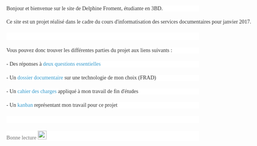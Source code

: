 <html>
<head>
	<title></title>
</head>
<body>
<p style="color: rgb(57, 57, 57); margin: 0px 0px 20px; line-height: 1.1; font-family: &quot;Noto Sans&quot;, &quot;Helvetica Neue&quot;, Helvetica, Arial, sans-serif; background-color: rgb(255, 255, 255);"><span style="font-size:14px;"><span style="font-family:georgia,serif;"><span style="color: rgb(51, 51, 51); white-space: pre;">Bonjour et bienvenue sur le site de Delphine Froment, &eacute;tudiante en 3BD. </span></span></span></p>

<p style="color: rgb(57, 57, 57); margin: 0px 0px 20px; line-height: 1.1; font-family: &quot;Noto Sans&quot;, &quot;Helvetica Neue&quot;, Helvetica, Arial, sans-serif; background-color: rgb(255, 255, 255);"><span style="font-size:14px;"><span style="font-family:georgia,serif;"><span style="color: rgb(51, 51, 51); white-space: pre;">Ce site est un projet r&eacute;alis&eacute; dans le cadre du cours d&#39;informatisation des services documentaires pour janvier 2017.</span></span></span></p>

<p style="margin: 0px 0px 20px; color: rgb(114, 114, 114); font-family: &quot;Noto Sans&quot;, &quot;Helvetica Neue&quot;, Helvetica, Arial, sans-serif; font-size: 14px; background-color: rgb(255, 255, 255);">&nbsp;</p>

<p style="margin: 0px 0px 20px; color: rgb(114, 114, 114); font-family: &quot;Noto Sans&quot;, &quot;Helvetica Neue&quot;, Helvetica, Arial, sans-serif; font-size: 14px; background-color: rgb(255, 255, 255);"><span style="font-size:14px;"><span style="font-family:georgia,serif;"><span style="color: rgb(51, 51, 51); white-space: pre;">Vous pouvez donc trouver les diff&eacute;rentes parties du projet aux liens suivants :</span></span></span></p>

<p style="margin: 0px 0px 20px; color: rgb(114, 114, 114); font-family: &quot;Noto Sans&quot;, &quot;Helvetica Neue&quot;, Helvetica, Arial, sans-serif; font-size: 14px; background-color: rgb(255, 255, 255);"><span style="font-size:14px;"><span style="font-family:georgia,serif;"><span style="color: rgb(51, 51, 51); white-space: pre;">- Des r&eacute;ponses &agrave; <a href="https://dfroment.github.io/questions/question.html" style="color: rgb(51, 153, 204); text-decoration: none;">deux questions essentielles</a></span></span></span></p>

<p style="margin: 0px 0px 20px; color: rgb(114, 114, 114); font-family: &quot;Noto Sans&quot;, &quot;Helvetica Neue&quot;, Helvetica, Arial, sans-serif; font-size: 14px; background-color: rgb(255, 255, 255);"><span style="font-size:14px;"><span style="font-family:georgia,serif;"><span style="color: rgb(51, 51, 51); white-space: pre;">- Un <a href="http://dfroment.github.io/dossier/doc.html" style="color: rgb(51, 153, 204); text-decoration: none;">dossier documentaire</a> sur une technologie de mon choix (FRAD)</span></span></span></p>

<p style="margin: 0px 0px 20px; color: rgb(114, 114, 114); font-family: &quot;Noto Sans&quot;, &quot;Helvetica Neue&quot;, Helvetica, Arial, sans-serif; font-size: 14px; background-color: rgb(255, 255, 255);"><span style="font-size:14px;"><span style="font-family:georgia,serif;"><span style="color: rgb(51, 51, 51); white-space: pre;">- Un <a href="http://dfroment.github.io/cahier/charge.html" style="color: rgb(51, 153, 204); text-decoration: none;">cahier des charges</a> appliqu&eacute; &agrave; mon travail de fin d&#39;&eacute;tudes</span></span></span></p>

<p style="margin: 0px 0px 20px; color: rgb(114, 114, 114); font-family: &quot;Noto Sans&quot;, &quot;Helvetica Neue&quot;, Helvetica, Arial, sans-serif; font-size: 14px; background-color: rgb(255, 255, 255);"><span style="font-size:14px;"><span style="font-family:georgia,serif;"><span style="color: rgb(51, 51, 51); white-space: pre;">- Un <a href="http://dfroment.github.io/kanban/kan.html" style="color: rgb(51, 153, 204); text-decoration: none;">kanban</a> repr&eacute;sentant mon travail pour ce projet</span></span></span></p>

<p style="margin: 0px 0px 20px; color: rgb(114, 114, 114); font-family: &quot;Noto Sans&quot;, &quot;Helvetica Neue&quot;, Helvetica, Arial, sans-serif; font-size: 14px; background-color: rgb(255, 255, 255);">&nbsp;</p>

<p style="margin: 0px 0px 20px; color: rgb(114, 114, 114); font-family: &quot;Noto Sans&quot;, &quot;Helvetica Neue&quot;, Helvetica, Arial, sans-serif; font-size: 14px; background-color: rgb(255, 255, 255);"><span style="font-size:14px;"><span style="font-family:georgia,serif;">Bonne lecture&nbsp;<img alt="smiley" height="23" src="http://www.html.am/html-editors/ckeditor/ckeditor_4.4.1_full/plugins/smiley/images/regular_smile.png" style="max-width: 100%;" title="smiley" width="23" /></span></span></p>
</body>
</html>
